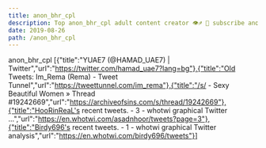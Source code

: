 ```yaml
---
title: anon_bhr_cpl
description: Top anon_bhr_cpl adult content creator 👁♐️ 👑 subscribe anon_bhr_cpl to my porn site below IG anon_bhr_cpl
date: 2019-08-26
path: /anon_bhr_cpl
---
```


anon_bhr_cpl
[{"title":"YUAE7 (@HAMAD_UAE7) | Twitter","url":"https://twitter.com/hamad_uae7?lang=bg"},{"title":"Old Tweets: Im_Rema (Rema) - Tweet Tunnel","url":"https://tweettunnel.com/im_rema"},{"title":"/s/ - Sexy Beautiful Women » Thread #19242669","url":"https://archiveofsins.com/s/thread/19242669"},{"title":"HooRinReaL's recent tweets. - 3 - whotwi graphical Twitter ...","url":"https://en.whotwi.com/asadnhoor/tweets?page=3"},{"title":"Birdy696's recent tweets. - 1 - whotwi graphical Twitter analysis","url":"https://en.whotwi.com/birdy696/tweets"}]

